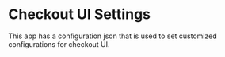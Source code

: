 
# Checkout UI Settings

This app has a configuration json that is used to set customized configurations for checkout UI.
